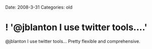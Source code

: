Date: 2008-3-31
Categories: old

# ! '@jblanton I use twitter tools....'

@jblanton I use twitter tools... Pretty flexible and comprehensive.
